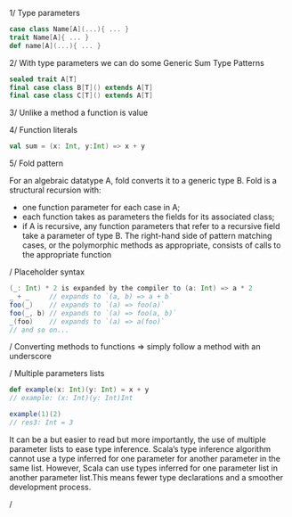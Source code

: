 1/ Type parameters 
```scala
case class Name[A](...){ ... }
trait Name[A]{ ... }
def name[A](...){ ... }
```

2/ With type parameters we can do some Generic Sum Type Patterns
```scala
sealed trait A[T]
final case class B[T]() extends A[T]
final case class C[T]() extends A[T]
```

3/ Unlike a method a function is value

4/ Function literals 
```scala
val sum = (x: Int, y:Int) => x + y
```

5/ Fold pattern 

For an algebraic datatype A, fold converts it to a generic type B. Fold is a structural recursion with:
- one function parameter for each case in A;
- each function takes as parameters the fields for its associated class;
- if A is recursive, any function parameters that refer to a recursive field take a parameter of type B.
The right-hand side of pattern matching cases, or the polymorphic methods as appropriate, consists of calls to the appropriate function


/ Placeholder syntax 

```scala
(_: Int) * 2 is expanded by the compiler to (a: Int) => a * 2
_ + _     // expands to `(a, b) => a + b`
foo(_)    // expands to `(a) => foo(a)`
foo(_, b) // expands to `(a) => foo(a, b)`
_(foo)    // expands to `(a) => a(foo)`
// and so on...
````

/ Converting methods to functions => simply follow a method with an underscore

/ Multiple parameters lists

```scala
def example(x: Int)(y: Int) = x + y
// example: (x: Int)(y: Int)Int

example(1)(2)
// res3: Int = 3
```

 It can be a but easier to read but more importantly, the use of multiple parameter lists to ease type inference. Scala’s type inference algorithm cannot use a type inferred for one parameter for another parameter in the same list. However, Scala can use types inferred for one parameter list in another parameter list.This means fewer type declarations and a smoother development process.

/ 

